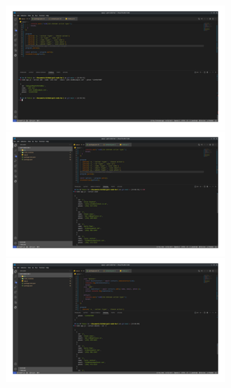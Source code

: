 ![Alt text](Screenshot_20231001_135657.png) ![Alt text](Screenshot_20231001_140318.png) ![Alt text](Screenshot_20231001_140402.png)